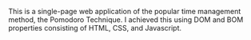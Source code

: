This is a single-page web application of the popular time management method, the Pomodoro Technique. I achieved this using DOM and BOM properties consisting of HTML, CSS, and Javascript. 
